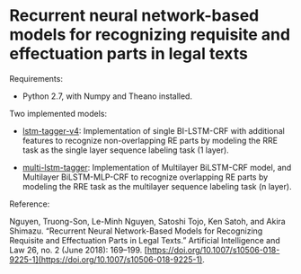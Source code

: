 # Recurrent neural network-based models for recognizing requisite and effectuation parts in legal texts


Requirements:

*  Python 2.7, with Numpy and Theano installed.


Two implemented models:

* [lstm-tagger-v4](https://github.com/ntson2002/re-tagging/tree/master/lstm-tagger-v4): Implementation of single BI-LSTM-CRF with additional features to recognize non-overlapping RE parts by modeling the RRE task as the single layer sequence labeling task (1 layer). 

* [multi-lstm-tagger](https://github.com/ntson2002/re-tagging/tree/master/multi-lstm-tagger): Implementation of Multilayer BiLSTM-CRF model, and Multilayer BiLSTM-MLP-CRF to recognize overlapping RE parts by modeling the RRE task as the multilayer sequence labeling task (n layer).

Reference:


Nguyen, Truong-Son, Le-Minh Nguyen, Satoshi Tojo, Ken Satoh, and Akira Shimazu. “Recurrent Neural Network-Based Models for Recognizing Requisite and Effectuation Parts in Legal Texts.” Artificial Intelligence and Law 26, no. 2 (June 2018): 169–199. [https://doi.org/10.1007/s10506-018-9225-1](https://doi.org/10.1007/s10506-018-9225-1).


